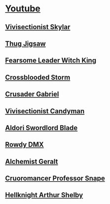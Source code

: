 # [Youtube](https://www.youtube.com/@SlanderedGaming)

## [Vivisectionist Skylar](https://docs.google.com/spreadsheets/d/153wnUeigwuspx7bxWc10e9cmdIanv1uRAcBkqqPuFUA/edit#gid=0)

## [Thug Jigsaw](https://docs.google.com/spreadsheets/d/1UBSwpU9ZPm1Nepz44btX7_qr2JnwEtlQHBAJl15uZ_0/edit#gid=0)

## [Fearsome Leader Witch King](https://docs.google.com/spreadsheets/d/1gb69dLxwOV_eElntHXE5VlRqYEL6upKIMXfD3hBl1E4/edit#gid=0)

## [Crossblooded Storm](https://docs.google.com/spreadsheets/d/1dfRfIUWhnZN-4H8MPSQkGdZhbtIzuyc0AHbhHOUS6is/edit#gid=0)

## [Crusader Gabriel](https://docs.google.com/spreadsheets/d/1c_JNO1o8RpEKD-CHp1JMK41-9Bjdu0Jb-E1S2ta95hM/edit#gid=0)

## [Vivisectionist Candyman](https://docs.google.com/spreadsheets/d/1pWXPmvcTwFgcPnuEQz2taanu96svnudCe6cpSAVIXEk/edit#gid=0)

## [Aldori Swordlord Blade](https://docs.google.com/spreadsheets/d/1C48cpA54EGdritTWjB-z5FDDn1XDt3i44rweG7FAsXs/edit#gid=0)

## [Rowdy DMX](https://docs.google.com/spreadsheets/d/1p0W8J6w7Rvm2ZbbZAAUw5zCQw4RZnC81kxX0x4RDrCk/edit#gid=0)

## [Alchemist Geralt](https://docs.google.com/spreadsheets/d/1WqxdUgoylid58pUCSo2sEyP7rfnrrjfYGYVwFARt8LY/edit#gid=0)

## [Cruoromancer Professor Snape](https://docs.google.com/spreadsheets/d/1mEKh-jRqMad28bn40WO3EMHs1H6DA1mT43VNUvebuXM/edit#gid=0)

## [Hellknight Arthur Shelby](https://docs.google.com/spreadsheets/d/1j9sj2MN1uOZDpBymCqioqDaZQlgG4nAeg28hkEyWqZA/edit#gid=0)
